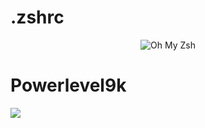 # .zshrc

<p align="center">
  <img src="https://s3.amazonaws.com/ohmyzsh/oh-my-zsh-logo.png" alt="Oh My Zsh">
</p>

# Powerlevel9k 

![](https://raw.githubusercontent.com/bhilburn/powerlevel9k-logo/master/logo-banner.png)
